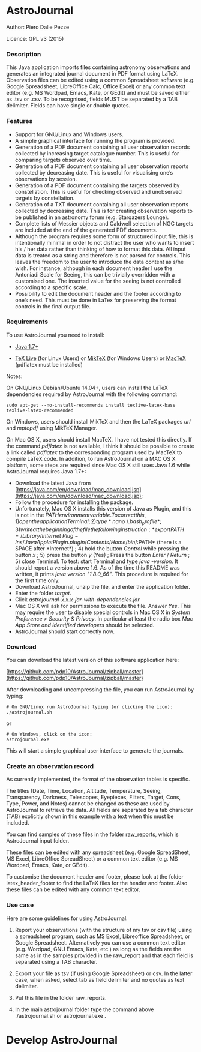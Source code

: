
# AstroJournal

Author: Piero Dalle Pezze

Licence: GPL v3 (2015)


### Description
This Java application imports files containing astronomy observations 
and generates an integrated journal document in PDF format using LaTeX. 
Observation files can be edited using a common Spreadsheet software 
(e.g. Google Spreadsheet, LibreOffice Calc, Office Excel) or any common 
text editor (e.g. MS Wordpad, Emacs, Kate, or GEdit) and must be saved 
either as .tsv or .csv. To be recognised, fields MUST be separated 
by a TAB delimiter. Fields can have single or double quotes.



### Features
- Support for GNU/Linux and Windows users.
- A simple graphical interface for running the program is provided. 
- Generation of a PDF document containing all user observation records collected by increasing target catalogue number. This is useful for comparing targets observed over time.
- Generation of a PDF document containing all user observation reports collected by decreasing date. This is useful for visualising one’s observations by session.
- Generation of a PDF document containing the targets observed by constellation. This is useful for checking observed and unobserved targets by constellation.
- Generation of a TXT document containing all user observation reports collected by decreasing date. This is for creating observation reports to be published in an astronomy forum (e.g. Stargazers Lounge).
- Complete lists of Messier objects and Caldwell selection of NGC targets are included at the end of the generated PDF documents.
- Although the program requires some form of structured input file, this is intentionally minimal in order to not distract the user who wants to insert his / her data rather than thinking of how to format this data. All input data is treated as a string and therefore is not parsed for controls. This leaves the freedom to the user to introduce the data content as s/he wish. For instance, although in each document header I use the Antoniadi Scale for Seeing, this can be trivially overridden with a customised one. The inserted value for the seeing is not controlled according to a specific scale. 
- Possibility to edit the document header and the footer according to one’s need. This must be done in LaTex for preserving the format controls in the final output file.
 

### Requirements
To use AstroJournal you need to install:

- [Java 1.7+](https://java.com/en/download/)

- [TeX Live](http://www.tug.org/texlive/) (for Linux Users) or [MikTeX](http://miktex.org/download) (for Windows Users) or [MacTeX](https://tug.org/mactex/) (pdflatex must be installed)

Notes:

On GNU/Linux Debian/Ubuntu 14.04+, users can install the LaTeX dependencies required by AstroJournal with the following command:
```
sudo apt-get --no-install-recommends install texlive-latex-base texlive-latex-recommended
```
On Windows, users should install MikTeX and then the LaTeX packages *url* and *mptopdf* using MikTeX Manager.

On Mac OS X, users should install MacTeX. I have not tested this directly. If the command *pdflatex* is not available, I think it should be possible to create a link called *pdflatex* to the corresponding program used by MacTeX to compile LaTeX code.
In addition, to run AstroJournal on a MAC OS X platform, some steps are required since Mac OS X still uses Java 1.6 while AstroJournal requires Java 1.7+: 
- Download the latest Java from [https://java.com/en/download/mac_download.jsp](https://java.com/en/download/mac_download.jsp);
- Follow the procedure for installing the package.
- Unfortunately, Mac OS X installs this version of Java as Plugin, and this is not in the $PATH environment variable.
To correct this, 1) open the application Terminal; 2) type *nano ~/.bash_profile* ; 3) write at the beginning of the file the following instruction: *export PATH=/Library/Internet\ Plug-Ins/JavaAppletPlugin.plugin/Contents/Home/bin/:$PATH* (there is a SPACE after *Internet\*) ; 4) hold the button *Control* while pressing the button *x* ; 5) press the button *y* (Yes) ; Press the button *Enter* / *Return* ; 5) close Terminal. To test: start Terminal and type *java -version*. It should report a version above 1.6. As of the time this README was written, it prints *java version "1.8.0_66"*. This procedure is required for the first time only. 
- Download AstroJournal, unzip the file, and enter the application folder.
- Enter the folder *target*. 
- Click *astrojournal-x.x.x-jar-with-dependencies.jar*
- Mac OS X will ask for permissions to execute the file. Answer *Yes*. This may require the user to disable special controls in Mac OS X in *System Preference > Security & Privacy*. In particular at least the radio box *Mac App Store and identified developers* should be selected. 
- AstroJournal should start correctly now. 


### Download
You can download the latest version of this software application here:

[https://github.com/pdp10/AstroJournal/zipball/master](https://github.com/pdp10/AstroJournal/zipball/master)

After downloading and uncompressing the file, you can run AstroJournal by typing:
```
# On GNU/Linux run AstroJournal typing (or clicking the icon):
./astrojournal.sh
```
or 
```
# On Windows, click on the icon:
astrojournal.exe
```

This will start a simple graphical user interface to generate the journals.


### Create an observation record
As currently implemented, the format of the observation tables is 
specific. 

The titles (Date, Time, Location, Altitude, Temperature, Seeing, 
Transparency, Darkness, Telescopes, Eyepieces, Filters, Target, Cons, Type, Power, 
and Notes) cannot be changed as these are used by AstroJournal to 
retrieve the data. All fields are separated by a tab character (TAB) 
explicitly shown in this example with a text when this must be included.

You can find samples of these files in the folder [raw_reports](https://github.com/pdp10/AstroJournal/tree/master/raw_reports/?at=master), which is AstroJournal input folder.

These files can be edited with any spreadsheet (e.g. Google SpreadSheet, 
MS Excel, LibreOffice SpreadSheet) or a common text editor 
(e.g. MS Wordpad, Emacs, Kate, or GEdit). 

To customise the document header and footer, please look at the 
folder latex_header_footer to find the LaTeX files for the header 
and footer. Also these files can be edited with any common text 
editor.



### Use case
Here are some guidelines for using AstroJournal:

1. Report your observations (with the structure of my tsv or csv file) using a spreadsheet program, such as MS Excel, Libreoffice Spreadsheet, or Google Spreadsheet. Alternatively you can use a common text editor (e.g. Wordpad, GNU Emacs, Kate, etc.) as long as the fields are the same as in the samples provided in the raw_report and that each field is separated using a TAB character.

2. Export your file as tsv (if using Google Spreadsheet) or csv. In the latter case, when asked, select tab as field delimiter and no quotes as text delimiter.

3. Put this file in the folder raw_reports.

4. In the main astrojournal folder type the command above ./astrojournal.sh or astrojournal.exe .



# Develop AstroJournal

